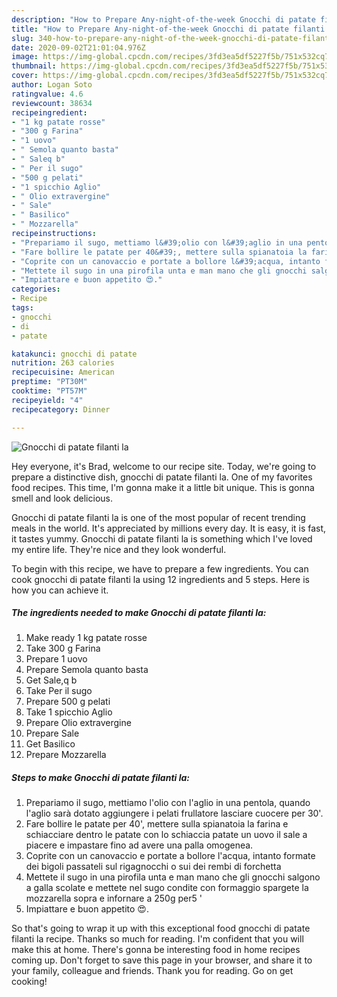 ```yaml
---
description: "How to Prepare Any-night-of-the-week Gnocchi di patate filanti la"
title: "How to Prepare Any-night-of-the-week Gnocchi di patate filanti la"
slug: 340-how-to-prepare-any-night-of-the-week-gnocchi-di-patate-filanti-la
date: 2020-09-02T21:01:04.976Z
image: https://img-global.cpcdn.com/recipes/3fd3ea5df5227f5b/751x532cq70/gnocchi-di-patate-filanti-la-recipe-main-photo.jpg
thumbnail: https://img-global.cpcdn.com/recipes/3fd3ea5df5227f5b/751x532cq70/gnocchi-di-patate-filanti-la-recipe-main-photo.jpg
cover: https://img-global.cpcdn.com/recipes/3fd3ea5df5227f5b/751x532cq70/gnocchi-di-patate-filanti-la-recipe-main-photo.jpg
author: Logan Soto
ratingvalue: 4.6
reviewcount: 38634
recipeingredient:
- "1 kg patate rosse"
- "300 g Farina"
- "1 uovo"
- " Semola quanto basta"
- " Saleq b"
- " Per il sugo"
- "500 g pelati"
- "1 spicchio Aglio"
- " Olio extravergine"
- " Sale"
- " Basilico"
- " Mozzarella"
recipeinstructions:
- "Prepariamo il sugo, mettiamo l&#39;olio con l&#39;aglio in una pentola, quando l&#39;aglio sarà dotato aggiungere i pelati frullatore lasciare cuocere per 30&#39;."
- "Fare bollire le patate per 40&#39;, mettere sulla spianatoia la farina e schiacciare dentro le patate con lo schiaccia patate un uovo il sale a piacere e impastare fino ad avere una palla omogenea."
- "Coprite con un canovaccio e portate a bollore l&#39;acqua, intanto formate dei bigoli passateli sul rigagnocchi o sui dei rembi di forchetta"
- "Mettete il sugo in una pirofila unta e man mano che gli gnocchi salgono a galla scolate e mettete nel sugo condite con formaggio spargete la mozzarella sopra e infornare a 250g per5 &#39;"
- "Impiattare e buon appetito 😍."
categories:
- Recipe
tags:
- gnocchi
- di
- patate

katakunci: gnocchi di patate 
nutrition: 263 calories
recipecuisine: American
preptime: "PT30M"
cooktime: "PT57M"
recipeyield: "4"
recipecategory: Dinner

---
```



![Gnocchi di patate filanti la](https://img-global.cpcdn.com/recipes/3fd3ea5df5227f5b/751x532cq70/gnocchi-di-patate-filanti-la-recipe-main-photo.jpg)

Hey everyone, it's Brad, welcome to our recipe site. Today, we're going to prepare a distinctive dish, gnocchi di patate filanti la. One of my favorites food recipes. This time, I'm gonna make it a little bit unique. This is gonna smell and look delicious.

Gnocchi di patate filanti la is one of the most popular of recent trending meals in the world. It's appreciated by millions every day. It is easy, it is fast, it tastes yummy. Gnocchi di patate filanti la is something which I've loved my entire life. They're nice and they look wonderful.




To begin with this recipe, we have to prepare a few ingredients. You can cook gnocchi di patate filanti la using 12 ingredients and 5 steps. Here is how you can achieve it.

<!--inarticleads1-->

##### The ingredients needed to make Gnocchi di patate filanti la:

1. Make ready 1 kg patate rosse
1. Take 300 g Farina
1. Prepare 1 uovo
1. Prepare  Semola quanto basta
1. Get  Sale,q b
1. Take  Per il sugo
1. Prepare 500 g pelati
1. Take 1 spicchio Aglio
1. Prepare  Olio extravergine
1. Prepare  Sale
1. Get  Basilico
1. Prepare  Mozzarella




<!--inarticleads2-->

##### Steps to make Gnocchi di patate filanti la:

1. Prepariamo il sugo, mettiamo l&#39;olio con l&#39;aglio in una pentola, quando l&#39;aglio sarà dotato aggiungere i pelati frullatore lasciare cuocere per 30&#39;.
1. Fare bollire le patate per 40&#39;, mettere sulla spianatoia la farina e schiacciare dentro le patate con lo schiaccia patate un uovo il sale a piacere e impastare fino ad avere una palla omogenea.
1. Coprite con un canovaccio e portate a bollore l&#39;acqua, intanto formate dei bigoli passateli sul rigagnocchi o sui dei rembi di forchetta
1. Mettete il sugo in una pirofila unta e man mano che gli gnocchi salgono a galla scolate e mettete nel sugo condite con formaggio spargete la mozzarella sopra e infornare a 250g per5 &#39;
1. Impiattare e buon appetito 😍.




So that's going to wrap it up with this exceptional food gnocchi di patate filanti la recipe. Thanks so much for reading. I'm confident that you will make this at home. There's gonna be interesting food in home recipes coming up. Don't forget to save this page in your browser, and share it to your family, colleague and friends. Thank you for reading. Go on get cooking!

